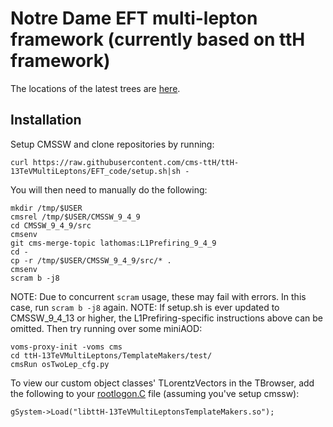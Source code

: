 # Notre Dame EFT multi-lepton framework (currently based on ttH framework)

The locations of the latest trees are [here](https://twiki.cern.ch/twiki/bin/view/CMS/NotreDameTrees).

## Installation

Setup CMSSW and clone repositories by running:        

	curl https://raw.githubusercontent.com/cms-ttH/ttH-13TeVMultiLeptons/EFT_code/setup.sh|sh -

You will then need to manually do the following:
    
    mkdir /tmp/$USER
    cmsrel /tmp/$USER/CMSSW_9_4_9
    cd CMSSW_9_4_9/src 
    cmsenv 
    git cms-merge-topic lathomas:L1Prefiring_9_4_9
    cd -
    cp -r /tmp/$USER/CMSSW_9_4_9/src/* .
    cmsenv
    scram b -j8

NOTE: Due to concurrent `scram` usage, these may fail with errors. In this case, run `scram b -j8` again. 
NOTE: If setup.sh is ever updated to CMSSW_9_4_13 or higher, the L1Prefiring-specific instructions above can be omitted.
Then try running over some miniAOD:

	voms-proxy-init -voms cms
	cd ttH-13TeVMultiLeptons/TemplateMakers/test/
	cmsRun osTwoLep_cfg.py

To view our custom object classes' TLorentzVectors in the TBrowser, add the following to your [rootlogon.C](https://github.com/cms-ttH/ttH-13TeVMultiLeptons/blob/master/doc/rootlogon.C) file (assuming you've setup cmssw):
   	
	gSystem->Load("libttH-13TeVMultiLeptonsTemplateMakers.so");
